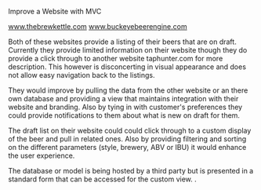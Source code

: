 Improve a Website with MVC

www.thebrewkettle.com
www.buckeyebeerengine.com

Both of these websites provide a listing of their beers that are on draft. Currently they provide limited information on their website though they do provide a click through to another website taphunter.com for more description. This however is disconcerting in visual appearance and does not allow easy navigation back to the listings.

They would improve by pulling the data from the other website or an there own database and providing a view that maintains integration with their website and branding. Also by tying in with customer's preferences they could provide notifications to them about what is new on draft for them.

The draft list on their website could could click through to a custom display of the beer and pull in related ones. Also by providing filtering and sorting on the different parameters (style, brewery, ABV or IBU) it would enhance the user experience.

The database or model is being hosted by a third party but is presented in a standard form that can be accessed for the custom view. . 
